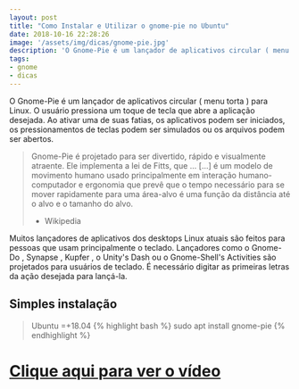 ```yaml
---
layout: post
title: "Como Instalar e Utilizar o gnome-pie no Ubuntu"
date: 2018-10-16 22:28:26
image: '/assets/img/dicas/gnome-pie.jpg'
description: 'O Gnome-Pie é um lançador de aplicativos circular ( menu torta ) para Linux.'
tags:
- gnome
- dicas
---
```


O Gnome-Pie é um lançador de aplicativos circular ( menu torta ) para Linux. O usuário pressiona um toque de tecla que abre a aplicação desejada. Ao ativar uma de suas fatias, os aplicativos podem ser iniciados, os pressionamentos de teclas podem ser simulados ou os arquivos podem ser abertos.

> Gnome-Pie é projetado para ser divertido, rápido e visualmente atraente. Ele implementa a lei de Fitts, que ...
> [...] é um modelo de movimento humano usado principalmente em interação humano-computador e ergonomia que prevê que o tempo necessário para se mover rapidamente para uma área-alvo é uma função da distância até o alvo e o tamanho do alvo.
> 
> - Wikipedia

Muitos lançadores de aplicativos dos desktops Linux atuais são feitos para pessoas que usam principalmente o teclado. Lançadores como o Gnome-Do , Synapse , Kupfer , o Unity's Dash ou o Gnome-Shell's Activities são projetados para usuários de teclado. É necessário digitar as primeiras letras da ação desejada para lançá-la.

## Simples instalação
> Ubuntu =+18.04
{% highlight bash %}
sudo apt install gnome-pie
{% endhighlight %}

# [Clique aqui para ver o vídeo](https://youtu.be/sKt7lyvp3t4)

<script async src="https://pagead2.googlesyndication.com/pagead/js/adsbygoogle.js"></script>

<!-- Informat -->
<ins class="adsbygoogle"
 style="display:block"
 data-ad-client="ca-pub-2838251107855362"
 data-ad-slot="2327980059"
 data-ad-format="auto"
 data-full-width-responsive="true"></ins>

<script>
(adsbygoogle = window.adsbygoogle || []).push({});
</script>


